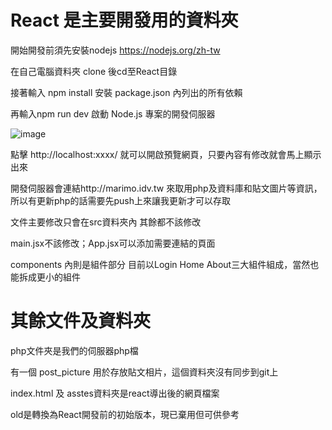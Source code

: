 # React 是主要開發用的資料夾
開始開發前須先安裝nodejs https://nodejs.org/zh-tw

在自己電腦資料夾 clone 後cd至React目錄

接著輸入 npm install 安裝 package.json 內列出的所有依賴

再輸入npm run dev 啟動 Node.js 專案的開發伺服器

![image](https://github.com/user-attachments/assets/82c94567-6101-48b7-bc3f-3f7fd739ef0b)

點擊 http://localhost:xxxx/ 就可以開啟預覽網頁，只要內容有修改就會馬上顯示出來

開發伺服器會連結http://marimo.idv.tw 來取用php及資料庫和貼文圖片等資訊，所以有更新php的話需要先push上來讓我更新才可以存取

文件主要修改只會在src資料夾內 其餘都不該修改

main.jsx不該修改；App.jsx可以添加需要連結的頁面

components 內則是組件部分 目前以Login Home About三大組件組成，當然也能拆成更小的組件



# 其餘文件及資料夾
php文件夾是我們的伺服器php檔

有一個 post_picture 用於存放貼文相片，這個資料夾沒有同步到git上

index.html 及 asstes資料夾是react導出後的網頁檔案

old是轉換為React開發前的初始版本，現已棄用但可供參考


